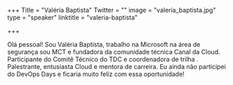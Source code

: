 +++
Title = "Valéria Baptista"
Twitter = ""
image = "valeria_baptista.jpg"
type = "speaker"
linktitle = "valeria-baptista"

+++

Olá pessoal! Sou Valéria Baptista, trabalho na Microsoft na área de segurança sou MCT e fundadora da comunidade técnica Canal da Cloud. Participante do Comitê Técnico do TDC e coordenadora de trilha . Palestrante, entusiasta Cloud e mentora de carreira. Eu ainda não participei do DevOps Days e ficaria muito feliz com essa oportunidade!
